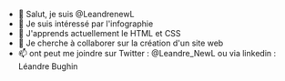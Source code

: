 - 👋 Salut, je suis @LeandrenewL
- 👀 Je suis intéressé par l'infographie
- 🌱 J'apprends actuellement le HTML et CSS
- 💞️ Je cherche à collaborer sur la création d'un site web
- 📫 ont peut me joindre sur Twitter : @Leandre_NewL ou via linkedin : Léandre Bughin

<!---
LeandrenewL est un dépôt ✨ spécial ✨ car son `README.md` (ce fichier) apparaît sur votre profil GitHub.
Vous pouvez cliquer sur le lien Aperçu pour jeter un œil à vos modifications.
--->

